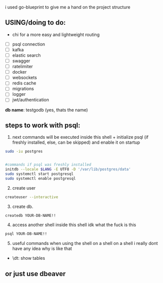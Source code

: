 i used go-blueprint to give me a hand on the project structure

## USING/doing to do:

- chi for a more easy and lightweight routing
- [ ] psql connection
- [ ] kafka
- [ ] elastic search
- [ ] swagger
- [ ] ratelimiter
- [ ] docker
- [ ] websockets
- [ ] redis cache
- [ ] migrations
- [ ] logger
- [ ] jwt/authentication

**db name**: testgodb (yes, thats the name)

## steps to work with psql:

1. next commands will be executed inside this shell + initialize psql (if freshly installed, else, can be skipped) and enable it on startup

```sh
sudo -iu postgres


#commands if psql was freshly installed
initdb --locale $LANG -E UTF8 -D '/var/lib/postgres/data'
sudo systemctl start postgresql
sudo systemctl enable postgresql
```

2. create user

```sh
createuser --interactive
```

3. create db.

```sh
createdb YOUR-DB-NAME!!
```

4. access another shell inside this shell idk what the fuck is this

```sh
psql YOUR-DB-NAME!!
```

5. useful commands when using the shell on a shell on a shell i really dont have any idea why is like that

- \dt: show tables

## or just use dbeaver
